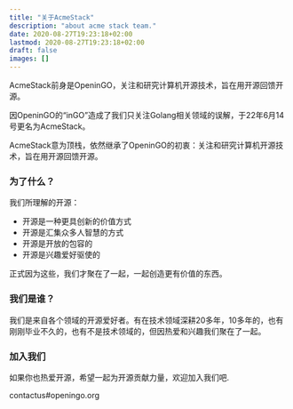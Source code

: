 ```yaml
---
title: "关于AcmeStack"
description: "about acme stack team."
date: 2020-08-27T19:23:18+02:00
lastmod: 2020-08-27T19:23:18+02:00
draft: false
images: []
---
```


AcmeStack前身是OpeninGO，关注和研究计算机开源技术，旨在用开源回馈开源。

因OpeninGO的“inGO”造成了我们只关注Golang相关领域的误解，于22年6月14号更名为AcmeStack。

AcmeStack意为顶栈，依然继承了OpeninGO的初衷：关注和研究计算机开源技术，旨在用开源回馈开源。

### 为了什么？

我们所理解的开源：

- 开源是一种更具创新的价值方式
- 开源是汇集众多人智慧的方式
- 开源是开放的包容的
- 开源是兴趣爱好驱使的

正式因为这些，我们才聚在了一起，一起创造更有价值的东西。

### 我们是谁？

我们是来自各个领域的开源爱好者。有在技术领域深耕20多年，10多年的，也有刚刚毕业不久的，也有不是技术领域的，但因热爱和兴趣我们聚在了一起。

### 加入我们

如果你也热爱开源，希望一起为开源贡献力量，欢迎加入我们吧.

contactus#openingo.org
